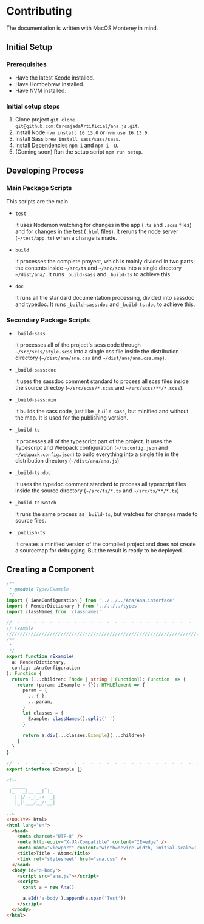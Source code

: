 # Contributing

The documentation is written with MacOS Monterey in mind.

## Initial Setup

### Prerequisites

* Have the latest Xcode installed.
* Have Hombebrew installed.
* Have NVM installed.

### Initial setup steps

1. Clone project `git clone git@github.com:CarcajadaArtificial/ana.js.git`.
2. Install Node `nvm install 16.13.0` or `nvm use 16.13.0`.
3. Install Sass `brew install sass/sass/sass`.
4. Install Dependencies `npm i` and `npm i -D`.
5. (Coming soon) Run the setup script `npm run setup`.

## Developing Process

### Main Package Scripts

This scripts are the main 

* `test`
  
  It uses Nodemon watching for changes in the app (`.ts` and `.scss` files) and for changes in the test (`.html` files). It reruns the node server (`~/test/app.ts`) when a change is made.

* `build`

  It processes the complete proyect, which is mainly divided in two parts: the contents inside `~/src/ts` and `~/src/scss` into a single directory `~/dist/ana/`. It runs `_build-sass` and `_build-ts` to achieve this.

* `doc`
  
  It runs all the standard documentation processing, divided into sassdoc and typedoc. It runs `_build-sass:doc` and `_build-ts:doc` to achieve this.

### Secondary Package Scripts

* `_build-sass`

  It processes all of the project's scss code through `~/src/scss/style.scss` into a single css file inside the distribution directory (`~/dist/ana/ana.css` and `~/dist/ana/ana.css.map`).

* `_build-sass:doc`

  It uses the sassdoc comment standard to process all scss files inside the source directoy (`~/src/scss/*.scss` and `~/src/scss/**/*.scss`).

* `_build-sass:min`

  It builds the sass code, just like `_build-sass`, but minified and without the map. It is used for the publishing version.

* `_build-ts`

  It processes all of the typescript part of the project. It uses the Typescript and Webpack configuration (`~/tsconfig.json` and `~/webpack.config.json`) to build everything into a single file in the distribution directory (`~/dist/ana/ana.js`)

* `_build-ts:doc`

  It uses the typedoc comment standard to process all typescript files inside the source directory (`~/src/ts/*.ts` and `~/src/ts/**/*.ts`)

* `_build-ts:watch`

  It runs the same process as `_build-ts`, but watches for changes made to source files.

* `_publish-ts`

  It creates a minified version of the compiled project and does not create a sourcemap for debugging. But the result is ready to be deployed.

## Creating a Component

```typescript
/**
 * @module Type/Example
 */
import { iAnaConfiguration } from '../../../Ana/Ana.interface'
import { RenderDictionary } from '../../../types'
import classNames from 'classnames'

//  -  -  -  -  -  -  -  -  -  -  -  -  -  -  -  -  -  -  -  -  -  -  -  -  -  -  -  -  -  -  -  -  -  -
// Example
////////////////////////////////////////////////////////////////////////////////////////////////////////
/**
 * 
 */
export function rExample(
  a: RenderDictionary,
  config: iAnaConfiguration
): Function {
  return (...children: [Node | string | Function]): Function  => {
    return (param: iExample = {}): HTMLElement => {
      param = {
        ...{ },
        ...param,
      }
      let classes = {
        Example: classNames().split(' ')
      }
  
      return a.div(...classes.Example)(...children)
    }
  }
}

//  -  -  -  -  -  -  -  -  -  -  -  -  -  -  -  -  -  -  -  -  -  -  -  -  -  -  -  -  -  -  -  -  -  -
export interface iExample {}
```

```html
<!-- 
  _____       _   
 |_   _|__ __| |_ 
   | |/ -_|_-<  _|
   |_|\___/__/\__|
                  
-->
<!DOCTYPE html>
<html lang="en">
  <head>
    <meta charset="UTF-8" />
    <meta http-equiv="X-UA-Compatible" content="IE=edge" />
    <meta name="viewport" content="width=device-width, initial-scale=1.0" />
    <title>Title - Atom</title>
    <link rel="stylesheet" href="ana.css" />
  </head>
  <body id="a-body">
    <script src="ana.js"></script>
    <script>
      const a = new Ana()

      a.eId('a-body').append(a.span('Test'))
    </script>
  </body>
</html>
```
